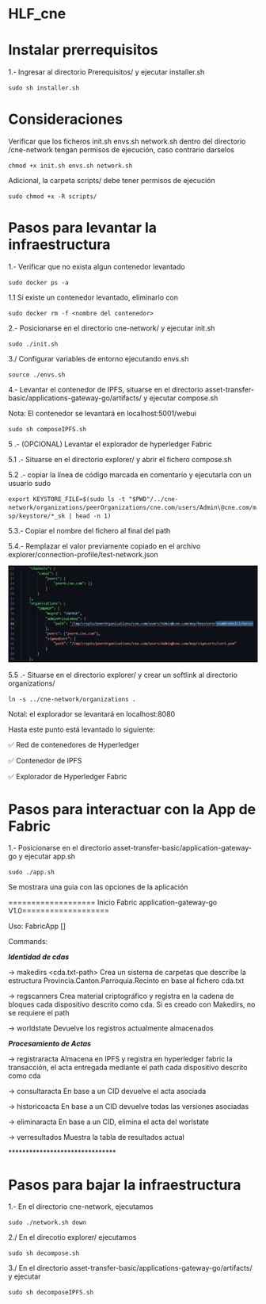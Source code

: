 # HLF_cne

# Instalar prerrequisitos

1.- Ingresar al directorio Prerequisitos/ y ejecutar installer.sh

`sudo sh installer.sh`

# Consideraciones

Verificar que los ficheros init.sh envs.sh network.sh dentro del directorio /cne-network tengan permisos de ejecución, caso contrario darselos

`chmod +x init.sh envs.sh network.sh `

Adicional, la carpeta scripts/ debe tener permisos de ejecución

`sudo chmod +x -R scripts/`

# Pasos para levantar la infraestructura

1.- Verificar que no exista algun contenedor levantado

`sudo docker ps -a`

1.1 Si existe un contenedor levantado, eliminarlo con

`sudo docker rm -f <nombre del contenedor>`

2.- Posicionarse en el directorio cne-network/ y ejecutar init.sh

`sudo ./init.sh`

3./ Configurar variables de entorno ejecutando envs.sh

`source ./envs.sh`

4.- Levantar el contenedor de IPFS, situarse en el directorio asset-transfer-basic/applications-gateway-go/artifacts/ y ejecutar compose.sh

Nota: El contenedor se levantará en localhost:5001/webui

`sudo sh composeIPFS.sh`

5 .- (OPCIONAL) Levantar el explorador de hyperledger Fabric

5.1 .- Situarse en el directorio explorer/ y abrir el fichero compose.sh

5.2 .- copiar la línea de código marcada en comentario y ejecutarla con un usuario sudo

`export KEYSTORE_FILE=$(sudo ls -t "$PWD"/../cne-network/organizations/peerOrganizations/cne.com/users/Admin\@cne.com/msp/keystore/*_sk | head -n 1)`

5.3.- Copiar el nombre del fichero al final del path

5.4.- Remplazar el valor previamente copiado en el archivo explorer/connection-profile/test-network.json

![alt text](image.png)

5.5 .- Situarse en el directorio explorer/ y crear un softlink al directorio organizations/

`ln -s ../cne-network/organizations .`

Notal: el explorador se levantará en localhost:8080

Hasta este punto está levantado lo siguiente:

✅ Red de contenedores de Hyperledger

✅ Contenedor de IPFS

✅ Explorador de Hyperledger Fabric

# Pasos para interactuar con la App de Fabric

1.- Posicionarse en el directorio asset-transfer-basic/application-gateway-go y ejecutar app.sh

`sudo ./app.sh`

Se mostrara una guia con las  opciones de la aplicación 

=================== Inicio Fabric application-gateway-go V1.0===================

Uso: FabricApp <command> [<args>]

Commands:

*******Identidad de cdas*******

-> makedirs <cda.txt-path>  Crea un sistema de carpetas que describe la estructura Provincia.Canton.Parroquia.Recinto en base al fichero cda.txt

-> regscanners <cdaParentFolder-path> Crea material criptográfico y registra en la cadena de bloques cada dispositivo descrito como cda. Si <cdaParentForlde-Path> es creado con Makedirs, no se requiere el path

-> worldstate Devuelve los registros actualmente almacenados

*******Procesamiento de Actas*******

-> registraracta <acta-path> Almacena en IPFS y registra en hyperledger fabric la transacción, el acta entregada mediante el path cada dispositivo descrito como cda

-> consultaracta <CID> En base a un CID devuelve el acta asociada

-> historicoacta <CID> En base a un CID devuelve todas las versiones asociadas

-> eliminaracta <CID> En base a un CID, elimina el acta del worlstate

-> verresultados Muestra la tabla de resultados actual

\*******************************


# Pasos para bajar la infraestructura

1.- En el directorio cne-network, ejecutamos 

`sudo ./network.sh down`

2./ En el direcotio explorer/ ejecutamos

`sudo sh decompose.sh`

3./ En el directorio  asset-transfer-basic/applications-gateway-go/artifacts/ y ejecutar

`sudo sh decomposeIPFS.sh`
